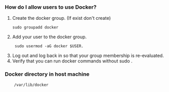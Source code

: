 ### How do I allow users to use Docker?
1.  Create the docker group. (If exist don't create)
	```
	sudo groupadd docker
	```
2.  Add your user to the docker group.
	```
	 sudo usermod -aG docker $USER.
	```
3.  Log out and log back in so that your group membership is re-evaluated.
4.  Verify that you can run docker commands without sudo .

### Docker directory in host machine
```
	/var/lib/docker
```
